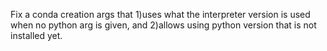Fix a conda creation args that 1)uses what the interpreter version is used when no python arg is given, and 2)allows using python version that is not installed yet.

